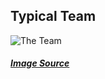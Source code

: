 ##  Typical Team

![The Team](/dist/images/mobile_team.jpg)

##### [Image Source](http://www.slideshare.net/donihanafi/tech-talk-i-need-to-develop-a-mobile-app-but-how-do-i-get-started-54805902)
